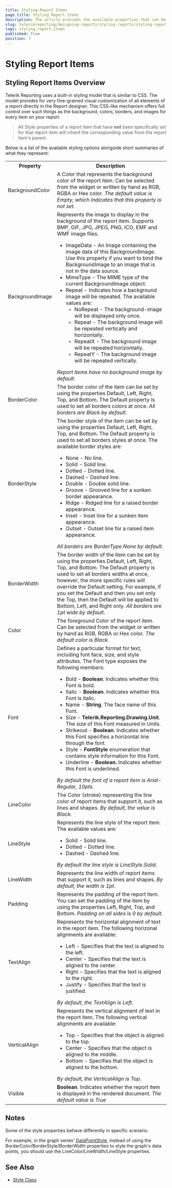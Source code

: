 ```yaml
---
title: Styling Report Items
page_title: Styling Report Items 
description: The article provides the available properties that can be used for the report items styling
slug: telerikreporting/designing-reports/styling-reports/styling-report-items
tags: styling,report,items
published: True
position: 7
---
```

<style>
table th:first-of-type {
    width: 20%;
}
table th:nth-of-type(2) {
    width: 80%;
}
</style>

# Styling Report Items

## Styling Report Items Overview
Telerik Reporting uses a built-in styling model that is similar to CSS. The model provides for very fine-grained visual customization of all elements of a report directly in the Report designer. This CSS-like mechanism offers full control over such things as the background, colors, borders, and images for every item on your report.

 > All Style properties of a report item that have **not** been specifically set for that report item will inherit the corresponding value from the report item's parent.

Below is a list of the available styling options alongside short summaries of what they represent:

<body>
    <table>
        <tr>
            <th>Property</th>
            <th>Description</th>
        </tr>
        <tr>
            <td>BackgroundColor</td>
            <td>A Color that represents the background color of the report item.
                Can be selected from the widget or written by hand as RGB, RGBA or Hex color.
                <i>
                The default value is Empty, which indicates
                that this property is not set.
                </i>
            </td>
        </tr>
        <tr>
            <td>BackgroundImage</td>
            <td>Represents the image to display in the background of the report item. 
                Supports BMP, GIF, JPG, JPEG, PNG, ICO, EMF and WMF image files.
                <ul>
                    <li>ImageData - An Image containing the image data of this BackgroundImage. Use this property if you
                        want to bind the BackgroundImage to an image that is not in the data source.</li>
                    <li>MimeType - The MIME type of the current BackgroundImage object.</li>
                    <li>Repeat - Indicates how a background image will be repeated.
                        The available values are:
                        <ul>
                            <li>NoRepeat - The background-image will be displayed only once.</li>
                            <li>Repeat - The background image will be repeated vertically and horizontally.</li>
                            <li>RepeatX - The background image will be repeated horizontally.</li>
                            <li>RepeatY - The background image will be repeated vertically.
                        </ul>
                    </li>
                </ul>
                 <i>
                Report items have no background
                image by default.
                </i>
            </td>
        </tr>
        <tr>
            <td>BorderColor</td>
            <td>The border color of the item can be set by using the properties Default, Left, Right, Top, and Bottom.
                The Default property is used to set all borders colors at once.
                <i>All borders are Black by default.</i>
            </td>
        </tr>
        <tr>
            <td>BorderStyle</td>
            <td>The border style of the item can be set by using the properties Default, Left, Right, Top, and Bottom.
                The Default property is used to set all borders styles at once.
                The available border styles are:
                <ul>
                    <li>None - No line.</li>
                    <li>Solid - Solid line.</li>
                    <li>Dotted - Dotted line.</li>
                    <li>Dashed - Dashed line.</li>
                    <li>Double - Double solid line.</li>
                    <li>Groove - Grooved line for a sunken border appearance.</li>
                    <li>Ridge - Ridged line for a raised border appearance.</li>
                    <li>Inset - Inset line for a sunken item appearance.</li>
                    <li>Outset - Outset line for a raised item appearance.</li>
                </ul>
                <i> All borders are BorderType.None by
                default.</i>
            </td>
        </tr>
        <tr>
            <td>BorderWidth</td>
            <td>The border width of the item can be set by using the properties Default, Left, Right, Top, and Bottom.
                The Default property is used to set all borders widths at once, however, the more specific rules will override the Default setting.
                 For example, if you set the Default and then you set only the Top, then the Default will be applied to Bottom, Left, and Right only.
                <i>All borders are 1pt wide by default.</i>
            </td>
        </tr>
        <tr>
            <td>Color</td>
            <td>The foreground Color of the report item.
                Can be selected from the widget or written by hand as RGB, RGBA or Hex color.
                <i>The default color is Black.</i>
            </td>
        </tr>
        <tr>
            <td>Font</td>
            <td>Defines a particular format for text, including font face, size, and style attributes.
                The Font type exposes the following members:
                <ul>
                    <li>Bold - <strong>Boolean</strong>. Indicates whether this Font is bold. </li>
                    <li>Italic - <strong>Boolean</strong>. Indicates whether this Font is italic.</li>
                    <li>Name - <strong>String</strong>. The face name of this Font.</li>
                    <li>Size - <strong>Telerik.Reporting.Drawing.Unit</strong>. The size of this Font measured in Units.
                    </li>
                    <li>Strikeout - <strong>Boolean</strong>. Indicates whether this Font specifies a horizontal line
                        through the font.</li>
                    <li>Style - <strong>FontStyle</strong>
                        enumeration that contains style information for this Font.</li>
                    <li>Underline - <strong>Boolean.</strong> Indicates whether this Font is underlined.</li>
                </ul>
                <i>By default the font of a report item is Arial-Regular, 10pts.</i>
            </td>
        </tr>
        <tr>
            <td>LineColor</td>
            <td>The Color (stroke) representing the line color of report items that support it, such as lines and
                shapes.
                <i>By default, the value is Black.</i>
            </td>
        </tr>
        <tr>
            <td>LineStyle</td>
            <td>Represents the line style of the report item.
                The available values are:
                <ul>
                    <li>Solid - Solid line.</li>
                    <li>Dotted - Dotted line.</li>
                    <li>Dashed - Dashed line.</li>
                </ul>
                <i>By default the line style is LineStyle.Solid.</i>
            </td>
        </tr>
        <tr>
            <td>LineWidth</td>
            <td>Represents the line width of report items that support it, such as lines and shapes.
                <i>By default, the width is 1pt.</i>
            </td>
        </tr>
        <tr>
            <td>Padding</td>
            <td>Represents the padding of the report item. You can set the padding of the item by using the properties
                Left, Right, Top, and Bottom.
                <i>Padding on all sides is 0 by default.</i>
            </td>
        </tr>
        <tr>
            <td>TextAlign</td>
            <td>Represents the horizontal alignment of text in the report item. The following horizonal alignments are
                available:
                <ul>
                    <li>Left - Specifies that the text is aligned to the left.</li>
                    <li>Center - Specifies that the text is aligned to the center.</li>
                    <li>Right - Specifies that the text is aligned to the right.</li>
                    <li>Justify - Specifies that the text is justified.</li>
                </ul>
                <i>By default, the TextAlign is Left.</i>
            </td>
        </tr>
        <tr>
            <td>VerticalAlign</td>
            <td>Represents the vertical alignment of text in the report item. The following vertical alignments are
                available:
                <ul>
                    <li>Top - Specifies that the object is aligned to the top.</li>
                    <li>Center - Specifies that the object is aligned to the middle.</li>
                    <li>Bottom - Specifies that the object is aligned to the bottom.</li>
                </ul>
                <i>By default, the VerticalAlign is Top.</i>
            </td>
        </tr>
        <tr>
            <td>Visible</td>
            <td><strong>Boolean</strong>. Indicates whether the report item is displayed in the rendered document.
                <i>The default value is True</i>
            </td>
        </tr>
    </table>
</body>

## Notes

Some of the style properties behave differently in specific scenario.

For example, in the graph series' [DataPointStyle](../../api/Telerik.Reporting.GraphSeriesBase.html#collapsible-Telerik_Reporting_GraphSeriesBase_DataPointStyle), instead of using the BorderColor/BorderStyle/BorderWidth properties to style the graph's data points, you should use the LineColor/LineWidth/LineStyle properties.

## See Also

* [Style Class](../../api/Telerik.Reporting.Drawing.Style.html)             
